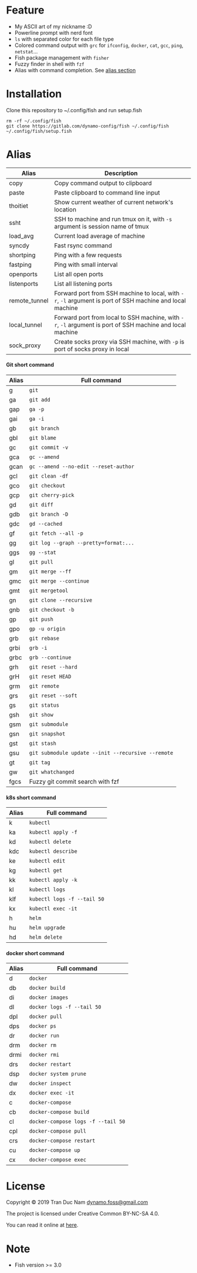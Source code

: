 Feature
========
- My ASCII art of my nickname :D
- Powerline prompt with nerd font
- `ls` with separated color for each file type
- Colored command output with `grc` for `ifconfig`, `docker`, `cat`, `gcc`, `ping`, `netstat`...
- Fish package management with `fisher`
- Fuzzy finder in shell with `fzf`
- Alias with command completion. See [alias section](#alias)

Installation
=============

Clone this repository to ~/.config/fish and run setup.fish
```
rm -rf ~/.config/fish
git clone https://gitlab.com/dynamo-config/fish ~/.config/fish
~/.config/fish/setup.fish
```

Alias
======
| Alias | Description |
|-------|-------------|
| copy | Copy command output to clipboard |
| paste | Paste clipboard to command line input |
| thoitiet | Show current weather of current network's location |
| ssht | SSH to machine and run tmux on it, with `-s` argument is session name of tmux |
| load_avg | Current load average of machine |
| syncdy | Fast rsync command |
| shortping | Ping with a few requests |
| fastping | Ping with small interval |
| openports | List all open ports |
| listenports | List all listening ports |
| remote_tunnel | Forward port from SSH machine to local, with `-r`, `-l` argument is port of SSH machine and local machine |
| local_tunnel | Forward port from local to SSH machine, with `-r`, `-l` argument is port of SSH machine and local machine |
| sock_proxy | Create socks proxy via SSH machine, with `-p` is port of socks proxy in local |

#### Git short command
| Alias | Full command |
|-------|--------------|
|g|`git`|
|ga|`git add`|
|gap|`ga -p`|
|gai|`ga -i`|
|gb|`git branch`|
|gbl|`git blame`|
|gc|`git commit -v`|
|gca|`gc --amend`|
|gcan|`gc --amend --no-edit --reset-author`|
|gcl|`git clean -df`|
|gco|`git checkout`|
|gcp|`git cherry-pick`|
|gd|`git diff`|
|gdb|`git branch -D`|
|gdc|`gd --cached`|
|gf|`git fetch --all -p`|
|gg|`git log --graph --pretty=format:...`|
|ggs|`gg --stat`|
|gl|`git pull`|
|gm|`git merge --ff`|
|gmc|`git merge --continue`|
|gmt|`git mergetool`|
|gn|`git clone --recursive`|
|gnb|`git checkout -b`|
|gp|`git push`|
|gpo|`gp -u origin`|
|grb|`git rebase`|
|grbi|`grb -i`|
|grbc|`grb --continue`|
|grh|`git reset --hard`|
|grH|`git reset HEAD`|
|grm|`git remote`|
|grs|`git reset --soft`|
|gs|`git status`|
|gsh|`git show`|
|gsm|`git submodule`|
|gsn|`git snapshot`|
|gst|`git stash`|
|gsu|`git submodule update --init --recursive --remote`|
|gt|`git tag`|
|gw|`git whatchanged`|
|fgcs|Fuzzy git commit search with fzf|

#### k8s short command
| Alias | Full command |
|-------|--------------|
|k|`kubectl`|
|ka|`kubectl apply -f`|
|kd|`kubectl delete`|
|kdc|`kubectl describe`|
|ke|`kubectl edit`|
|kg|`kubectl get`|
|kk|`kubectl apply -k`|
|kl|`kubectl logs`|
|klf|`kubectl logs -f --tail 50`|
|kx|`kubectl exec -it`|
|h|`helm`|
|hu|`helm upgrade`|
|hd|`helm delete`|

#### docker short command
| Alias | Full command |
|-------|--------------|
|d|`docker`|
|db|`docker build`|
|di|`docker images`|
|dl|`docker logs -f --tail 50`|
|dpl|`docker pull`|
|dps|`docker ps`|
|dr|`docker run`|
|drm|`docker rm`|
|drmi|`docker rmi`|
|drs|`docker restart`|
|dsp|`docker system prune`|
|dw|`docker inspect`|
|dx|`docker exec -it`|
|c|`docker-compose`|
|cb|`docker-compose build`|
|cl|`docker-compose logs -f --tail 50`|
|cpl|`docker-compose pull`|
|crs|`docker-compose restart`|
|cu|`docker-compose up`|
|cx|`docker-compose exec`|

License
========

Copyright © 2019 Tran Duc Nam <dynamo.foss@gmail.com>

The project is licensed under Creative Common BY-NC-SA 4.0.

You can read it online at [here](http://creativecommons.org/licenses/by-nc-sa/4.0/).

Note
=====
- Fish version >= 3.0

